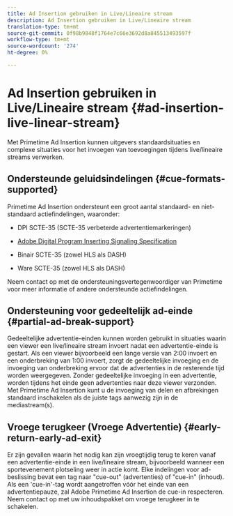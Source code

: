 ```yaml
---
title: Ad Insertion gebruiken in Live/Lineaire stream
description: Ad Insertion gebruiken in Live/Lineaire stream
translation-type: tm+mt
source-git-commit: 0f98b9848f1764e7c66e3692d8a845513493597f
workflow-type: tm+mt
source-wordcount: '274'
ht-degree: 0%

---
```



# Ad Insertion gebruiken in Live/Lineaire stream {#ad-insertion-live-linear-stream}

Met Primetime Ad Insertion kunnen uitgevers standaardsituaties en complexe situaties voor het invoegen van toevoegingen tijdens live/lineaire streams verwerken.

## Ondersteunde geluidsindelingen {#cue-formats-supported}

Primetime Ad Insertion ondersteunt een groot aantal standaard- en niet-standaard actiefindelingen, waaronder:

* DPI SCTE-35 (SCTE-35 verbeterde advertentiemarkeringen)

* [Adobe Digital Program Inserting Signaling Specification](https://www.adobe.com/content/dam/acom/en/devnet/primetime/PrimetimeDigitalProgramInsertionSignalingSpecification.pdf)

* Binair SCTE-35 (zowel HLS als DASH)

* Ware SCTE-35 (zowel HLS als DASH)

Neem contact op met de ondersteuningsvertegenwoordiger van Primetime voor meer informatie of andere ondersteunde actiefindelingen.

## Ondersteuning voor gedeeltelijk ad-einde {#partial-ad-break-support}

Gedeeltelijke advertentie-einden kunnen worden gebruikt in situaties waarin een viewer een live/lineaire stream invoert nadat een advertentie-einde is gestart.  Als een viewer bijvoorbeeld een lange versie van 2:00 invoert en een onderbreking van 1:00 invoert, zorgt de gedeeltelijke invoeging en de invoeging van onderbreking ervoor dat de advertenties in de resterende tijd worden weergegeven. Zonder gedeeltelijke invoeging in een advertentie, worden tijdens het einde geen advertenties naar deze viewer verzonden. Met Primetime Ad Insertion kunt u de invoeging van delen en afbrekingen standaard inschakelen als de juiste tags aanwezig zijn in de mediastream(s).

## Vroege terugkeer (Vroege Advertentie) {#early-return-early-ad-exit}

Er zijn gevallen waarin het nodig kan zijn vroegtijdig terug te keren vanaf een advertentie-einde in een live/lineaire stream, bijvoorbeeld wanneer een sportevenement plotseling weer in actie komt. Elke indelingen voor ad-beslissing bevat een tag naar &quot;cue-out&quot; (advertenties) of &quot;cue-in&quot; (inhoud).  Als een &#39;cue-in&#39;-tag wordt aangetroffen vóór het einde van een advertentiepauze, zal Adobe Primetime Ad Insertion de cue-in respecteren.  Neem contact op met uw inhoudspakket om vroege terugkeer in te schakelen.
